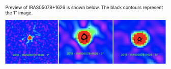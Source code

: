 Preview of IRAS05078+1626 is shown below. The black contours represent the 1" image. 

![IRAS05078+1626](IRAS05078+1626.png "IRAS05078+1626")
